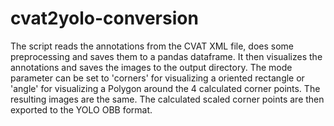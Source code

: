 # cvat2yolo-conversion

The script reads the annotations from the CVAT XML file, does some preprocessing and saves them to a pandas dataframe. 
It then visualizes the annotations and saves the images to the output directory. 
The mode parameter can be set to 'corners' for visualizing a oriented rectangle or 'angle' for visualizing a Polygon around the 4 calculated corner points. 
The resulting images are the same.
The calculated scaled corner points are then exported to the YOLO OBB format.
